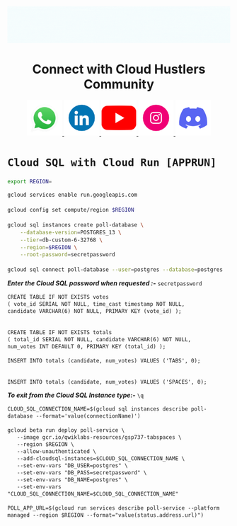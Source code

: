 ![API Gateway Banner](https://raw.githubusercontent.com/Cloud-Hustlers/content/f9a8642976ea21cd234c91239431e41f05264842/gif/12.gif)

<div align="center">
  
# Connect with Cloud Hustlers Community
</div>

<p align="center">
  <a href="https://whatsapp.cloudhustlers.in" target="_blank">
    <img src="https://raw.githubusercontent.com/Cloud-Hustlers/content/main/gif/whatsapp.gif" alt="WhatsApp" width="80">
  </a>
  <a href="https://in.linkedin.com/company/cloud-hustlers" target="_blank">
    <img src="https://raw.githubusercontent.com/Cloud-Hustlers/content/main/gif/linkedin%20gif.gif" alt="LinkedIn" width="80">
  </a>
  <a href="https://www.youtube.com/@CloudHustlers" target="_blank">
    <img src="https://raw.githubusercontent.com/Cloud-Hustlers/content/main/gif/youtube.png" alt="Youtube" width="80">
  </a>
  <a href="https://instagram.com/cloud_hustlers" target="_blank">
    <img src="https://raw.githubusercontent.com/Cloud-Hustlers/content/main/gif/insta.gif" alt="Instagram" width="80">
  </a>
  <a href="https://discord.gg/MdbVq7BJNd" target="_blank">
    <img src="https://raw.githubusercontent.com/Cloud-Hustlers/content/main/gif/discord.gif" alt="GitHub" width="80">
  </a>
</p>


# ```Cloud SQL with Cloud Run [APPRUN]```



```bash
export REGION=
```

```bash
gcloud services enable run.googleapis.com

gcloud config set compute/region $REGION

gcloud sql instances create poll-database \
    --database-version=POSTGRES_13 \
    --tier=db-custom-6-32768 \
    --region=$REGION \
    --root-password=secretpassword

gcloud sql connect poll-database --user=postgres --database=postgres 
```

***Enter the Cloud SQL password when requested :-*** ```secretpassword```

```
CREATE TABLE IF NOT EXISTS votes
( vote_id SERIAL NOT NULL, time_cast timestamp NOT NULL,
candidate VARCHAR(6) NOT NULL, PRIMARY KEY (vote_id) );


CREATE TABLE IF NOT EXISTS totals
( total_id SERIAL NOT NULL, candidate VARCHAR(6) NOT NULL,
num_votes INT DEFAULT 0, PRIMARY KEY (total_id) );

INSERT INTO totals (candidate, num_votes) VALUES ('TABS', 0);


INSERT INTO totals (candidate, num_votes) VALUES ('SPACES', 0);
```


***To exit from the Cloud SQL Instance type:-*** ```\q```




```
CLOUD_SQL_CONNECTION_NAME=$(gcloud sql instances describe poll-database --format='value(connectionName)')

gcloud beta run deploy poll-service \
   --image gcr.io/qwiklabs-resources/gsp737-tabspaces \
   --region $REGION \
   --allow-unauthenticated \
   --add-cloudsql-instances=$CLOUD_SQL_CONNECTION_NAME \
   --set-env-vars "DB_USER=postgres" \
   --set-env-vars "DB_PASS=secretpassword" \
   --set-env-vars "DB_NAME=postgres" \
   --set-env-vars "CLOUD_SQL_CONNECTION_NAME=$CLOUD_SQL_CONNECTION_NAME"

POLL_APP_URL=$(gcloud run services describe poll-service --platform managed --region $REGION --format="value(status.address.url)")
```


